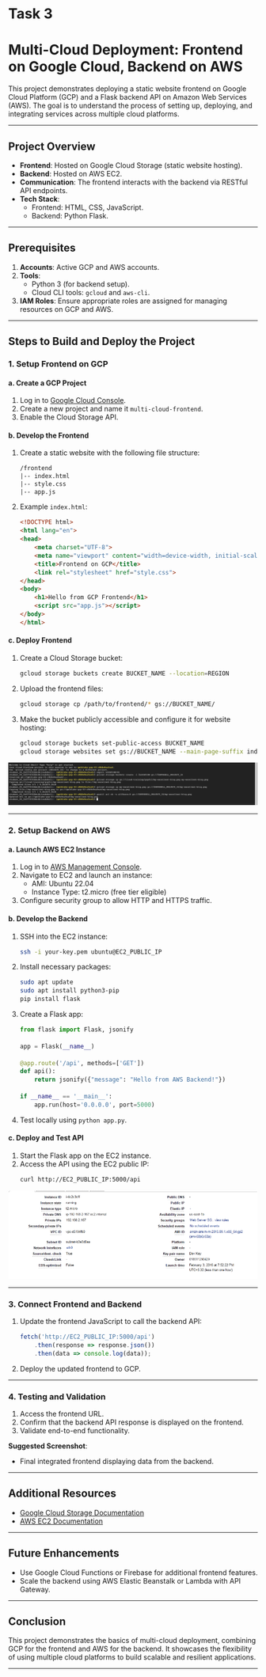 # Task 3
# Multi-Cloud Deployment: Frontend on Google Cloud, Backend on AWS

This project demonstrates deploying a static website frontend on Google Cloud Platform (GCP) and a Flask backend API on Amazon Web Services (AWS). The goal is to understand the process of setting up, deploying, and integrating services across multiple cloud platforms.

---

## Project Overview

- **Frontend**: Hosted on Google Cloud Storage (static website hosting).
- **Backend**: Hosted on AWS EC2.
- **Communication**: The frontend interacts with the backend via RESTful API endpoints.
- **Tech Stack**:
  - Frontend: HTML, CSS, JavaScript.
  - Backend: Python Flask.

---

## Prerequisites

1. **Accounts**: Active GCP and AWS accounts.
2. **Tools**:
   - Python 3 (for backend setup).
   - Cloud CLI tools: `gcloud` and `aws-cli`.
3. **IAM Roles**: Ensure appropriate roles are assigned for managing resources on GCP and AWS.

---

## Steps to Build and Deploy the Project

### 1. Setup Frontend on GCP

#### a. Create a GCP Project
1. Log in to [Google Cloud Console](https://console.cloud.google.com/).
2. Create a new project and name it `multi-cloud-frontend`.
3. Enable the Cloud Storage API.

#### b. Develop the Frontend
1. Create a static website with the following file structure:
   ```
   /frontend
   |-- index.html
   |-- style.css
   |-- app.js
   ```
2. Example `index.html`:
   ```html
   <!DOCTYPE html>
   <html lang="en">
   <head>
       <meta charset="UTF-8">
       <meta name="viewport" content="width=device-width, initial-scale=1.0">
       <title>Frontend on GCP</title>
       <link rel="stylesheet" href="style.css">
   </head>
   <body>
       <h1>Hello from GCP Frontend</h1>
       <script src="app.js"></script>
   </body>
   </html>
   ```

#### c. Deploy Frontend
1. Create a Cloud Storage bucket:
   ```bash
   gcloud storage buckets create BUCKET_NAME --location=REGION
   ```
2. Upload the frontend files:
   ```bash
   gcloud storage cp /path/to/frontend/* gs://BUCKET_NAME/
   ```
3. Make the bucket publicly accessible and configure it for website hosting:
   ```bash
   gcloud storage buckets set-public-access BUCKET_NAME
   gcloud storage websites set gs://BUCKET_NAME --main-page-suffix index.html
   ```

![EC2 details](Cloud_storage.PNG)

---

### 2. Setup Backend on AWS

#### a. Launch AWS EC2 Instance
1. Log in to [AWS Management Console](https://aws.amazon.com/console/).
2. Navigate to EC2 and launch an instance:
   - AMI: Ubuntu 22.04
   - Instance Type: t2.micro (free tier eligible)
3. Configure security group to allow HTTP and HTTPS traffic.

#### b. Develop the Backend
1. SSH into the EC2 instance:
   ```bash
   ssh -i your-key.pem ubuntu@EC2_PUBLIC_IP
   ```
2. Install necessary packages:
   ```bash
   sudo apt update
   sudo apt install python3-pip
   pip install flask
   ```
3. Create a Flask app:
   ```python
   from flask import Flask, jsonify

   app = Flask(__name__)

   @app.route('/api', methods=['GET'])
   def api():
       return jsonify({"message": "Hello from AWS Backend!"})

   if __name__ == '__main__':
       app.run(host='0.0.0.0', port=5000)
   ```
4. Test locally using `python app.py`.

#### c. Deploy and Test API
1. Start the Flask app on the EC2 instance.
2. Access the API using the EC2 public IP:
   ```bash
   curl http://EC2_PUBLIC_IP:5000/api
   ```

![EC2 details](AWS_ec2.PNG)

---

### 3. Connect Frontend and Backend

1. Update the frontend JavaScript to call the backend API:
   ```javascript
   fetch('http://EC2_PUBLIC_IP:5000/api')
       .then(response => response.json())
       .then(data => console.log(data));
   ```
2. Deploy the updated frontend to GCP.

---

### 4. Testing and Validation

1. Access the frontend URL.
2. Confirm that the backend API response is displayed on the frontend.
3. Validate end-to-end functionality.

**Suggested Screenshot**:
- Final integrated frontend displaying data from the backend.

---

## Additional Resources

- [Google Cloud Storage Documentation](https://cloud.google.com/storage/docs/hosting-static-website)
- [AWS EC2 Documentation](https://docs.aws.amazon.com/ec2/index.html)

---

## Future Enhancements

- Use Google Cloud Functions or Firebase for additional frontend features.
- Scale the backend using AWS Elastic Beanstalk or Lambda with API Gateway.

---

## Conclusion
This project demonstrates the basics of multi-cloud deployment, combining GCP for the frontend and AWS for the backend. It showcases the flexibility of using multiple cloud platforms to build scalable and resilient applications.

---

